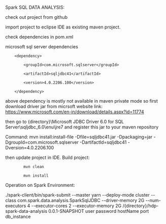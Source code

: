 Spark SQL DATA ANALYSIS:


check out project from github



import project to eclipse IDE as existing maven project.



check dependencies in pom.xml



microsoft sql server 
dependencies
<!-- https://mvnrepository.com/artifact/com.microsoft.sqlserver/sqljdbc41 -->

		<dependency>
	
  			<groupId>com.microsoft.sqlserver</groupId>

			<artifactId>sqljdbc41</artifactId>

			<version>4.0.2206.100</version>

		</dependency>


above dependency is mostly not available in maven private mode so first download driver jar from micrsoft 
website
link: https://www.microsoft.com/en-in/download/details.aspx?id=11774


then go to {directory}\Microsoft JDBC Driver 6.0 for SQL Server\sqljdbc_6.0\enu\jre7 
and register this jar to your maven repository

Command:
mvn install:install-file -Dfile=sqljdbc41.jar -Dpackaging=jar -DgroupId=com.microsoft.sqlserver -DartifactId=sqljdbc41 -Dversion=4.0.2206.100



then update project in IDE.
Build project:

		    mvn clean
			
		    mvn install


Operation on Spark Environment:

./spark-client/bin/spark-submit --master yarn --deploy-mode cluster --class com.spark.data.analysis.SparkSqlJDBC --driver-memory 2G --num-executors 4 --executor-cores 2 --executor-memory 2G /{directory}/hdp-spark-data-analysis 0.0.1-SNAPSHOT user password hostName port db_instance

